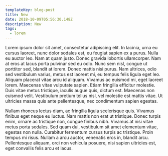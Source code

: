 ```yaml
---
templateKey: blog-post
title: New
date: 2018-10-09T05:56:30.148Z
description: New
tags:
  - lorem
---
```

Lorem ipsum dolor sit amet, consectetur adipiscing elit. In lacinia, urna eu cursus laoreet, nunc dolor sodales est, eu feugiat sapien ex a purus. Nulla eu auctor leo. Nam at quam justo. Donec gravida lobortis ullamcorper. Nam at eros at lacus porta pulvinar sed eu odio. Nunc sem nisl, congue ut porttitor sed, blandit at lorem. Donec mattis nisi purus. Nam ultrices, odio sed vestibulum varius, metus est laoreet mi, eu tempus felis ligula eget leo. Aliquam placerat vitae arcu id aliquam. Vivamus ac euismod mi, eget laoreet lorem. Maecenas vitae vulputate sapien. Etiam fringilla efficitur molestie. Duis vitae metus tristique, iaculis augue quis, dictum est. Maecenas non euismod velit. Vestibulum pretium tellus nisl, vel molestie est mattis vitae. Ut ultricies massa quis ante pellentesque, nec condimentum sapien egestas.



Nullam rhoncus lectus diam, ac fringilla ligula scelerisque quis. Vivamus finibus eget neque eu luctus. Nam mattis non erat ut tristique. Donec turpis enim, ornare ac tristique non, congue finibus nibh. Vivamus at nisi vitae metus porta sodales. Sed quam dui, vestibulum sit amet elementum vitae, egestas non nulla. Curabitur fermentum cursus turpis ac tristique. Proin tempus mi risus. Nullam a arcu auctor, venenatis eros in, blandit arcu. Pellentesque aliquam, orci non vehicula posuere, nisi sapien ultricies est, eget convallis felis arcu et lacus.
